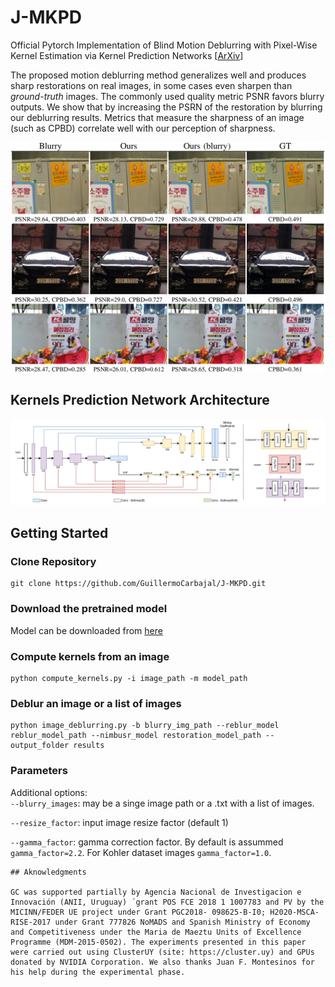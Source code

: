 # J-MKPD

Official Pytorch Implementation  of Blind Motion Deblurring with Pixel-Wise Kernel
Estimation via Kernel Prediction Networks [<a href="https://arxiv.org/abs/2102.01026">ArXiv</a>]     

The proposed motion deblurring method generalizes well and produces sharp restorations on real images, in some cases even sharpen than *ground-truth* images. The commonly used quality metric PSNR favors blurry outputs. We show that by increasing the PSRN of the restoration by blurring our deblurring results. Metrics that measure the sharpness of an image (such as CPBD) correlate well with our perception of sharpness.
<p align="center">
<img width="700" src="imgs/realblur_results.png?raw=true">
</p>

## Kernels Prediction Network Architecture
<p align="center">
<img width="900" src="imgs/architecture.png?raw=true">
  </p>
  
## Getting Started

### Clone Repository
```
git clone https://github.com/GuillermoCarbajal/J-MKPD.git
```

### Download the pretrained model

Model can be downloaded from [here](https://www.dropbox.com/s/ro9smg1i7lh5b8d/TwoHeads.pkl?dl=0)   

### Compute kernels from an image
```
python compute_kernels.py -i image_path -m model_path
```


### Deblur an image or a list of images
```
python image_deblurring.py -b blurry_img_path --reblur_model reblur_model_path --nimbusr_model restoration_model_path --output_folder results
```

### Parameters
Additional options:   
  `--blurry_images`: may be a singe image path or a .txt with a list of images.
  
  `--resize_factor`: input image resize factor (default 1)     
  
  `--gamma_factor`: gamma correction factor. By default is assummed `gamma_factor=2.2`. For Kohler dataset images `gamma_factor=1.0`.
  

```
## Aknowledgments 

GC was supported partially by Agencia Nacional de Investigacion e Innovación (ANII, Uruguay) ´grant POS FCE 2018 1 1007783 and PV by the MICINN/FEDER UE project under Grant PGC2018- 098625-B-I0; H2020-MSCA-RISE-2017 under Grant 777826 NoMADS and Spanish Ministry of Economy and Competitiveness under the Maria de Maeztu Units of Excellence Programme (MDM-2015-0502). The experiments presented in this paper were carried out using ClusterUY (site: https://cluster.uy) and GPUs donated by NVIDIA Corporation. We also thanks Juan F. Montesinos for his help during the experimental phase.
